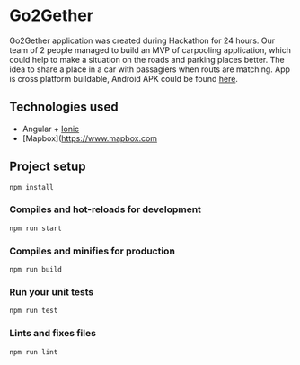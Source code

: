 # Go2Gether

Go2Gether application was created during Hackathon for 24 hours. Our team of 2 people managed to build an MVP of carpooling application, which could help to make a situation on the roads and parking places better. The idea to share a place in a car with passagiers when routs are matching. 
App is cross platform buildable, Android APK could be found [here](https://github.com/Sanch9s/go2gether-apk).

## Technologies used
- Angular + [Ionic](https://ionicframework.com/)
- [Mapbox](https://www.mapbox.com

## Project setup
```
npm install
```

### Compiles and hot-reloads for development
```
npm run start
```

### Compiles and minifies for production
```
npm run build
```

### Run your unit tests
```
npm run test
```

### Lints and fixes files
```
npm run lint
```
